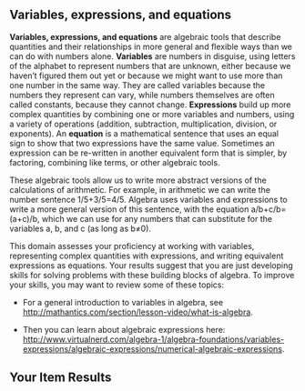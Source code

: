 ## Variables, expressions, and equations

**Variables, expressions, and equations** are algebraic tools that describe quantities and their relationships in more general and flexible ways than we can do with numbers alone. **Variables** are numbers in disguise, using letters of the alphabet to represent numbers that are unknown, either because we haven’t figured them out yet or because we might want to use more than one number in the same way. They are called variables because the numbers they represent can vary, while numbers themselves are often called constants, because they cannot change. **Expressions** build up more complex quantities by combining one or more variables and numbers, using a variety of operations (addition, subtraction, multiplication, division, or exponents). An **equation** is a mathematical sentence that uses an equal sign to show that two expressions have the same value. Sometimes an expression can be re-written in another equivalent form that is simpler, by factoring, combining like terms, or other algebraic tools. 

These algebraic tools allow us to write more abstract versions of the calculations of arithmetic. For example, in arithmetic we can write the number sentence 1/5+3/5=4/5.  Algebra uses variables and expressions to write a more general version of this sentence, with the equation  a/b+c/b=(a+c)/b, which we can use for any numbers that can substitute for the variables a, b, and c (as long as b≠0).  

This domain assesses your proficiency at working with variables, representing complex quantities with expressions, and writing equivalent expressions as equations. Your results suggest that you are just developing skills for solving problems with these building blocks of algebra. To improve your skills, you may want to review some of these topics: 

* For a general introduction to variables in algebra, see http://mathantics.com/section/lesson-video/what-is-algebra. 

* Then you can learn about algebraic expressions here: http://www.virtualnerd.com/algebra-1/algebra-foundations/variables-expressions/algebraic-expressions/numerical-algebraic-expressions. 

## Your Item Results
